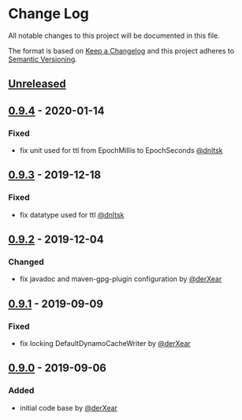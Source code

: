 # Change Log
All notable changes to this project will be documented in this file.

The format is based on [Keep a Changelog](http://keepachangelog.com/)
and this project adheres to [Semantic Versioning](http://semver.org/).

## [Unreleased]

## [0.9.4] - 2020-01-14
### Fixed 
- fix unit used for ttl from EpochMillis to EpochSeconds [@dnltsk](https://github.com/dnltsk)

## [0.9.3] - 2019-12-18
### Fixed 
- fix datatype used for ttl [@dnltsk](https://github.com/dnltsk)

## [0.9.2] - 2019-12-04
### Changed 
- fix javadoc and maven-gpg-plugin configuration by [@derXear](https://github.com/derXear)

## [0.9.1] - 2019-09-09
### Fixed 
- fix locking DefaultDynamoCacheWriter by [@derXear](https://github.com/derXear)

## [0.9.0] - 2019-09-06
### Added 
- initial code base by [@derXear](https://github.com/derXear)

[Unreleased]: https://github.com/bad-opensource/spring-cache-dynamodb/compare/v0.9.4...HEAD
[0.9.4]: https://github.com/bad-opensource/spring-cache-dynamodb/releases/tag/v0.9.3...v0.9.4
[0.9.3]: https://github.com/bad-opensource/spring-cache-dynamodb/releases/tag/v0.9.2...v0.9.3
[0.9.2]: https://github.com/bad-opensource/spring-cache-dynamodb/releases/tag/v0.9.1...v0.9.2
[0.9.1]: https://github.com/bad-opensource/spring-cache-dynamodb/releases/tag/v0.9.0...v0.9.1
[0.9.0]: https://github.com/bad-opensource/spring-cache-dynamodb/releases/tag/v0.9.0
